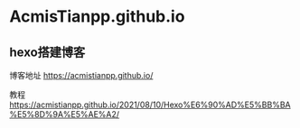 # AcmisTianpp.github.io

## hexo搭建博客

博客地址 https://acmistianpp.github.io/

教程 https://acmistianpp.github.io/2021/08/10/Hexo%E6%90%AD%E5%BB%BA%E5%8D%9A%E5%AE%A2/
